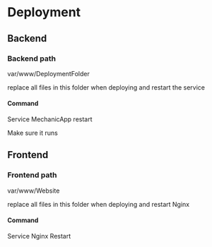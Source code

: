 # Deployment

## Backend

### Backend path
var/www/DeploymentFolder

replace all files in this folder when deploying and restart the service

#### Command
Service MechanicApp restart

Make sure it runs

## Frontend

### Frontend path

var/www/Website

replace all files in this folder when deploying and restart Nginx

#### Command

Service Nginx Restart